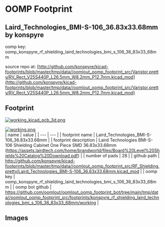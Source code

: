 # OOMP Footprint  
## Laird_Technologies_BMI-S-106_36.83x33.68mm  by konspyre  
  
oomp key: oomp_konspyre_rf_shielding_laird_technologies_bmi_s_106_36_83x33_68mm  
  
source repo at: [http://github.com/konspyre/kicad-footprints/blob/master/tmp/data//oomlout_oomp_footprint_src/Varistor.pretty/RV_Rect_V25S440P_L26.5mm_W8.2mm_P12.7mm.kicad_mod](http://github.com/konspyre/kicad-footprints/blob/master/tmp/data//oomlout_oomp_footprint_src/Varistor.pretty/RV_Rect_V25S440P_L26.5mm_W8.2mm_P12.7mm.kicad_mod)  
## Footprint  
  
[![working_kicad_pcb_3d.png](working_kicad_pcb_3d_600.png)](working_kicad_pcb_3d.png)  
  
[![working.png](working_600.png)](working.png)  
| name | value | 
| --- | --- | 
| footprint name | Laird_Technologies_BMI-S-106_36.83x33.68mm | 
| footprint description | Laird Technologies BMI-S-106 Shielding Cabinet One Piece SMD 36.83x33.68mm (https://assets.lairdtech.com/home/brandworld/files/Board%20Level%20Shields%20Catalog%20Download.pdf) | 
| number of pads | 28 | 
| github path | http://github.com/konspyre/kicad-footprints/blob/master/tmp/data//oomlout_oomp_footprint_src/RF_Shielding.pretty/Laird_Technologies_BMI-S-106_36.83x33.68mm.kicad_mod | 
| oomp key | oomp_konspyre_rf_shielding_laird_technologies_bmi_s_106_36_83x33_68mm | 
| oomp bot github | https://github.com/oomlout/oomlout_oomp_footprint_bot/tree/main/tmp/data//oomlout_oomp_footprint_src/footprints/konspyre_rf_shielding_laird_technologies_bmi_s_106_36_83x33_68mm/working | 
## Images  
